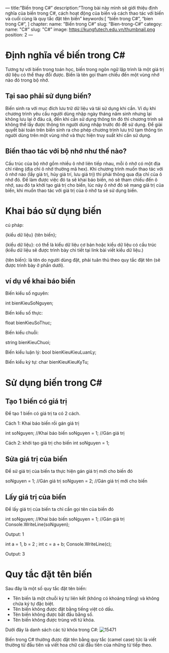—
title:”Biến trong C#”
description:”Trong bài này mình sẽ giới thiệu định nghĩa của biến trong C#, cách hoạt động của biến và cách thao tác với biến và cuối cùng là quy tắc đặt tên biến”
keywords:[
“biến trong C#”,
“bien trong C#”,
]
chapter:
name: ”Biến trong C#”
slug: ”Bien-trong-C#”
categoy:
name: "C#"
slug: "C#"
image: <https://kungfutech.edu.vn/thumbnail.png>
position: 2
—

# Định nghĩa về biến trong C#

<content-info>
Tương tự với biến trong toán học, biến trong ngôn ngữ lập trình là một giá trị dữ liệu có thể thay đổi được. Biến là tên gọi tham chiếu đến một vùng nhớ nào đó trong bộ nhớ.
</content-info>

## Tại sao phải sử dụng biến?

Biến sinh ra với mục đích lưu trữ dữ liệu và tái sử dụng khi cần. Ví dụ khi chương trình yêu cầu người dùng nhập ngày tháng năm sinh nhưng lại không lưu lại ở đâu cả, đến khi cần sử dụng thông tin đó thì chương trình sẽ không thể lấy được thông tin người dùng nhập trước đó để sử dụng. Để giải quyết bài toán trên biến sinh ra cho phép chương trình lưu trữ tạm thông tin người dùng trên một vùng nhớ và thực hiện truy suất khi cần sử dụng.

## Biến thao tác với bộ nhớ như thế nào?

Cấu trúc của bộ nhớ gồm nhiều ô nhớ liên tiếp nhau, mỗi ô nhớ có một địa chỉ riêng (địa chỉ ô nhớ thường mã hex). Khi chương trình muốn thao tác với ô nhớ nào (lấy giá trị, hủy giá trí, lưu giá trị) thì phải thông qua địa chỉ của ô nhớ đó. Để làm được việc đó ta sẽ khai báo biến, nó sẽ tham chiếu đến ô nhớ, sau đó ta khởi tạo giá trị cho biến, lúc này ô nhớ đó sẽ mang giá trị của biến, khi muốn thao tác với giá trị của ô nhớ ta sẽ sử dụng biến.

# Khai báo sử dụng biến

cú pháp:

<content-result>
{kiểu dữ liệu} {tên biến};
</content-result>

{kiểu dữ liệu}: có thể là kiểu dữ liệu cơ bản hoặc kiểu dữ liệu có cầu trúc (kiểu dữ liệu sẽ được trình bày chi tiết tại link bài viết kiểu dữ liệu.)

{tên biến}: là tên do người dùng đặt, phải tuân thủ theo quy tắc đặt tên (sẽ được trình bày ở phần dưới).

## ví dụ về khai báo biến

Biến kiểu số nguyên:

<content-result>
int bienKieuSoNguyen;
</content-result>

Biến kiểu số thực:

<content-result>
float bienKieuSoThuc;
</content-result>

Biến kiểu chuỗi:

<content-result>
string bienKieuChuoi;
</content-result>

Biến kiểu luận lý:
<content-result>
bool bienKieuKieuLuanLy;
</content-result>

Biến kiểu ký tự:
<content-result>
char bienKieuKieuKyTu;
</content-result>

# Sử dụng biến trong C#

## Tạo 1 biến có giá trị

Để tạo 1 biến có giá trị ta có 2 cách.
<space><space>

Cách 1: Khai báo biến rồi gán giá trị

<content-result>
int soNguyen; //Khai báo biến
soNguyen = 1; //Gán giá trị
</content-result>

Cách 2: khởi tạo giá trị cho biến
<content-result>
int soNguyen = 1;
</content-result>

## Sửa giá trị của biến

Để sử giá trị của biến ta thực hiện gán giá trị mới cho biến đó

<content-result>
soNguyen = 1; //Gán giá trị
soNguyen = 2; //Gán giá trị mới cho biến
</content-result>

## Lấy giá trị của biến

Để lấy giá trị của biến ta chỉ cần gọi tên của biến đó

<content-result>
int soNguyen; //Khai báo biến
soNguyen = 1; //Gán giá trị
Console.WriteLine(soNguyen);

Output: 1
</content-result>

<content-result>
int a = 1, b = 2 ;
int c = a + b; 
Console.WriteLine(c);

Output: 3
</content-result>

# Quy tắc đặt tên biến

Sau đây là một số quy tắc đặt tên biến:

- Tên biến là một chuỗi ký tự liên kết (không có khoảng trắng) và không chứa ký tự đặc biệt.
- Tên biến không được đặt bằng tiếng việt có dấu.
- Tên biến không được bắt đầu bằng số.
- Tên biến không được trùng với từ khóa.

Dưới đây là danh sách các từ khóa trong C#:
![15471](https://user-images.githubusercontent.com/50008521/183381973-fda2b2d9-3a74-48e1-a732-b6e02a2fbdba.jpg)

<content-info>
Biến trong C# thường được đặt tên bằng quy tắc (camel case) tức là viết thường từ đầu tiên và viết hoa chữ cái đầu tiên của những từ tiếp theo.
</content-info>
